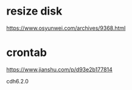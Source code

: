 # resize disk
https://www.osyunwei.com/archives/9368.html

# crontab
https://www.jianshu.com/p/d93e2b177814

cdh6.2.0
